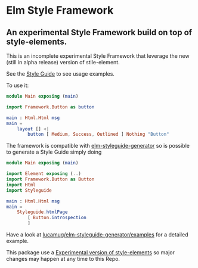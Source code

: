 # Elm Style Framework

## An experimental Style Framework build on top of style-elements.

This is an incomplete experimental Style Framework that leverage the new (still in alpha release) version of stile-element.

See the [Style Guide](https://lucamug.github.io/elm-style-framework/) to see usage examples.

To use it:

```elm
module Main exposing (main)

import Framework.Button as button

main : Html.Html msg
main =
    layout [] <|
        button [ Medium, Success, Outlined ] Nothing "Button"
```

The framework is compatible with [elm-styleguide-generator](http://package.elm-lang.org/packages/lucamug/elm-styleguide-generator/latest) so is possible to generate a Style Guide simply doing

```elm
module Main exposing (main)

import Element exposing (..)
import Framework.Button as Button
import Html
import Styleguide

main : Html.Html msg
main =
    Styleguide.htmlPage
        [ Button.introspection
        ]
```

Have a look at [lucamug/elm-styleguide-generator/examples](https://github.com/lucamug/elm-style-framework/examples) for a detailed example.

This package use a [Experimental version of style-elements](http://package.elm-lang.org/packages/mdgriffith/stylish-elephants/4.0.0) so major changes may happen at any time to this Repo.
